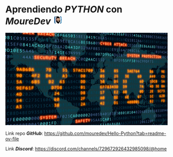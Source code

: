# Aprendiendo **_PYTHON_** con _MoureDev_ ![Gif Animado MoureDev](./assets/img/Gif_MoureDev.webp)

![Imagen Python](./assets/img/python_code.jpg)


Link repo **_GitHub_**: https://github.com/mouredev/Hello-Python?tab=readme-ov-file

Link **_Discord_**: https://discord.com/channels/729672926432985098/@home




